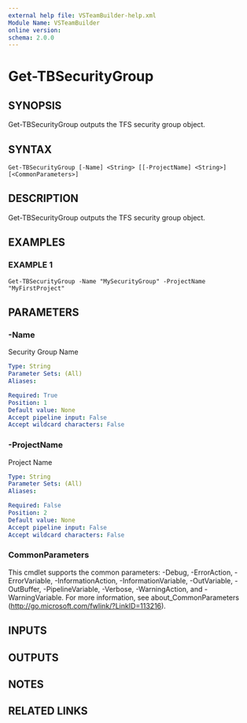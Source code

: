 ```yaml
---
external help file: VSTeamBuilder-help.xml
Module Name: VSTeamBuilder
online version:
schema: 2.0.0
---
```


# Get-TBSecurityGroup

## SYNOPSIS
Get-TBSecurityGroup outputs the TFS security group object.

## SYNTAX

```
Get-TBSecurityGroup [-Name] <String> [[-ProjectName] <String>] [<CommonParameters>]
```

## DESCRIPTION
Get-TBSecurityGroup outputs the TFS security group object.

## EXAMPLES

### EXAMPLE 1
```
Get-TBSecurityGroup -Name "MySecurityGroup" -ProjectName "MyFirstProject"
```

## PARAMETERS

### -Name
Security Group Name

```yaml
Type: String
Parameter Sets: (All)
Aliases:

Required: True
Position: 1
Default value: None
Accept pipeline input: False
Accept wildcard characters: False
```

### -ProjectName
Project Name

```yaml
Type: String
Parameter Sets: (All)
Aliases:

Required: False
Position: 2
Default value: None
Accept pipeline input: False
Accept wildcard characters: False
```

### CommonParameters
This cmdlet supports the common parameters: -Debug, -ErrorAction, -ErrorVariable, -InformationAction, -InformationVariable, -OutVariable, -OutBuffer, -PipelineVariable, -Verbose, -WarningAction, and -WarningVariable.
For more information, see about_CommonParameters (http://go.microsoft.com/fwlink/?LinkID=113216).

## INPUTS

## OUTPUTS

## NOTES

## RELATED LINKS

